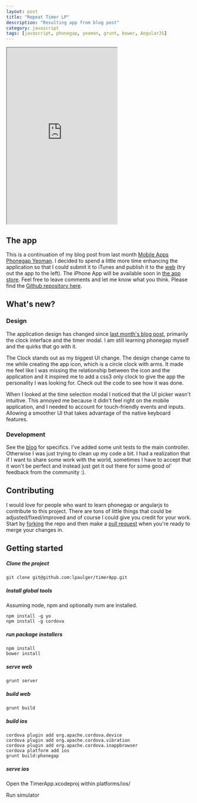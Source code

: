 ```yaml
---
layout: post
title: "Repeat Timer LP"
description: "Resulting app from blog post"
category: javascript
tags: [javascript, phonegap, yeoman, grunt, bower, AngularJS]
---
```


<iframe src="http://lucaspaulger.com/timerApp/#/" height="480px"></iframe>

## The app

This is a continuation of my blog post from last month [Mobile Apps Phonegap Yeoman](/javascript/2013/09/25/Mobile-apps-Phonegap-Yeoman/). I decided to spend a little more time enhancing the application so that I could submit it to iTunes and publish it to the [web](/timerApp/) (try out the app to the left). The iPhone App will be available soon in [the app store](https://itunes.apple.com/us/app/repeat-timer-lp/id730948498?ls=1&mt=8). Feel free to leave comments and let me know what you think. Please find the [Github repository here](https://github.com/lpaulger/timerApp).

## What's new?

### Design

The application design has changed since [last month's blog post](/javascript/2013/09/25/Mobile-apps-Phonegap-Yeoman/), primarily the clock interface and the timer modal.  I am still learning phonegap myself and the quirks that go with it.

The Clock stands out as my biggest UI change. The design change came to me while creating the app icon, which is a circle clock with arms. It made me feel like I was missing the relationship between the icon and the application and it inspired me to add a css3 only clock to give the app the personality I was looking for.  Check out the code to see how it was done.

When I looked at the time selection modal I noticed that the UI picker wasn't intuitive.  This annoyed me because it didn't feel right on the mobile application, and I needed to account for touch-friendly events and inputs. Allowing a smoother UI that takes advantage of the native keyboard features.

### Development

See the [blog](/javascript/2013/09/25/Mobile-apps-Phonegap-Yeoman/) for specifics. I've added some unit tests to the main controller. Otherwise I was just trying to clean up my code a bit. I had a realization that if I want to share some work with the world, sometimes I have to accept that it won't be perfect and instead just get it out there for some good ol' feedback from the community :).

## Contributing

I would love for people who want to learn phonegap or angularjs to contribute to this project.  There are tons of little things that could be adjusted/fixed/improved and of course I could give you credit for your work. Start by [forking](https://github.com/lpaulger/timerApp/fork) the repo and then make a [pull request](https://github.com/lpaulger/timerApp/pulls) when you're ready to merge your changes in.

## Getting started

##### Clone the project

    git clone git@github.com:lpaulger/timerApp.git

##### Install global tools
Assuming node, npm and optionally nvm are installed.

    npm install -g yo
    npm install -g cordova

##### run package installers

    npm install
    bower install

##### serve web

    grunt server

##### build web

    grunt build

##### build ios

    cordova plugin add org.apache.cordova.device
    cordova plugin add org.apache.cordova.vibration
    cordova plugin add org.apache.cordova.inappbrowser
    cordova platform add ios
    grunt build:phonegap    

##### serve ios

Open the TimerApp.xcodeproj within platforms/ios/

Run simulator
